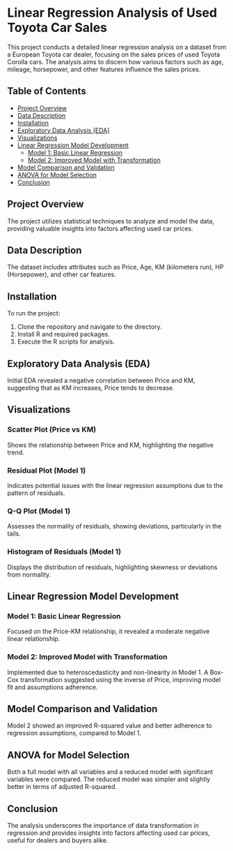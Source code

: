# Linear Regression Analysis of Used Toyota Car Sales

This project conducts a detailed linear regression analysis on a dataset from a European Toyota car dealer, focusing on the sales prices of used Toyota Corolla cars. The analysis aims to discern how various factors such as age, mileage, horsepower, and other features influence the sales prices.

## Table of Contents

- [Project Overview](#project-overview)
- [Data Description](#data-description)
- [Installation](#installation)
- [Exploratory Data Analysis (EDA)](#exploratory-data-analysis-eda)
- [Visualizations](#visualizations)
- [Linear Regression Model Development](#linear-regression-model-development)
  - [Model 1: Basic Linear Regression](#model-1-basic-linear-regression)
  - [Model 2: Improved Model with Transformation](#model-2-improved-model-with-transformation)
- [Model Comparison and Validation](#model-comparison-and-validation)
- [ANOVA for Model Selection](#anova-for-model-selection)
- [Conclusion](#conclusion)

## Project Overview

The project utilizes statistical techniques to analyze and model the data, providing valuable insights into factors affecting used car prices.

## Data Description

The dataset includes attributes such as Price, Age, KM (kilometers run), HP (Horsepower), and other car features.

## Installation

To run the project:

1. Clone the repository and navigate to the directory.
2. Install R and required packages.
3. Execute the R scripts for analysis.

## Exploratory Data Analysis (EDA)

Initial EDA revealed a negative correlation between Price and KM, suggesting that as KM increases, Price tends to decrease.

## Visualizations

### Scatter Plot (Price vs KM)

Shows the relationship between Price and KM, highlighting the negative trend.

### Residual Plot (Model 1)

Indicates potential issues with the linear regression assumptions due to the pattern of residuals.

### Q-Q Plot (Model 1)

Assesses the normality of residuals, showing deviations, particularly in the tails.

### Histogram of Residuals (Model 1)

Displays the distribution of residuals, highlighting skewness or deviations from normality.

## Linear Regression Model Development

### Model 1: Basic Linear Regression

Focused on the Price-KM relationship, it revealed a moderate negative linear relationship.

### Model 2: Improved Model with Transformation

Implemented due to heteroscedasticity and non-linearity in Model 1. A Box-Cox transformation suggested using the inverse of Price, improving model fit and assumptions adherence.

## Model Comparison and Validation

Model 2 showed an improved R-squared value and better adherence to regression assumptions, compared to Model 1.

## ANOVA for Model Selection

Both a full model with all variables and a reduced model with significant variables were compared. The reduced model was simpler and slightly better in terms of adjusted R-squared.

## Conclusion

The analysis underscores the importance of data transformation in regression and provides insights into factors affecting used car prices, useful for dealers and buyers alike.
